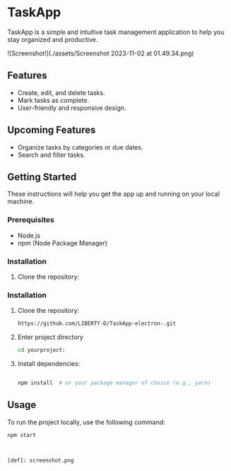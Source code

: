 # TaskApp

TaskApp is a simple and intuitive task management application to help you stay organized and productive.

![Screenshot!](./assets/Screenshot 2023-11-02 at 01.49.34.png)

## Features

- Create, edit, and delete tasks.
- Mark tasks as complete.
- User-friendly and responsive design.

## Upcoming Features
- Organize tasks by categories or due dates.
- Search and filter tasks.

## Getting Started

These instructions will help you get the app up and running on your local machine.

### Prerequisites

- Node.js
- npm (Node Package Manager)


### Installation

1. Clone the repository:

### Installation

1. Clone the repository:

   ```bash
   https://github.com/LIBERTY-D/TaskApp-electron-.git
2. Enter project directory
   ```bash
   cd yourproject:

3. Install dependencies:
      ```bash

   npm install  # or your package manager of choice (e.g., yarn)


## Usage
To run the project locally, use the following command:

```bash
npm start



[def]: screenshot.png